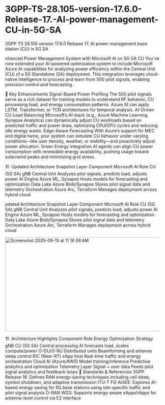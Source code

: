 # 3GPP-TS-28.105-version-17.6.0-Release-17.-AI-power-management-CU-in-5G-SA
3GPP TS 28.105 version 17.6.0 Release 17. AI power management base station (CU) in 5G SA

nhanced Power Management System with Microsoft AI on 5G SA CU
You've now extended your AI-powered optimization system to include Microsoft Azure AI capabilities for analyzing power efficiency within the Central Unit (CU) of a 5G Standalone (SA) deployment. This integration leverages cloud-native intelligence to process and learn from 500 pilot signals, enabling precision control and forecasting.

🧠 Key Enhancements
Signal-Based Power Profiling The 500 pilot signals serve as a rich dataset for training models to understand RF behavior, CU processing load, and energy consumption patterns. Azure AI can apply LSTM, Transformer, or TCN architectures for temporal analysis.
AI-Driven CU Load Balancing Microsoft’s AI stack (e.g., Azure Machine Learning, Synapse Analytics) can dynamically adjust CU workloads based on predicted traffic and power draw, optimizing CPU/GPU cycles and reducing idle energy waste.
Edge-Aware Forecasting With Azure’s support for MEC and digital twins, your system can simulate CU behavior under varying conditions—like user density, weather, or mobility—and proactively adjust power allocation.
Green Energy Integration AI agents can align CU power consumption with renewable energy availability, pushing usage toward solar/wind peaks and minimizing grid stress.

🏗️ Updated Architecture Snapshot
Layer	Component	Microsoft AI Role
CU (5G SA)	gNB Central Unit	Analyzes pilot signals, predicts load, adjusts power
AI Engine	Azure ML, Synapse	Hosts models for forecasting and optimization
Data Lake	Azure Blob/Synapse	Stores pilot signal data and telemetry
Orchestration	Azure Arc, Terraform	Manages deployment across hybrid cloud

pdated Architecture Snapshot
Layer	Component	Microsoft AI Role
CU (5G SA)	gNB Central Unit	Analyzes pilot signals, predicts load, adjusts power
AI Engine	Azure ML, Synapse	Hosts models for forecasting and optimization
Data Lake	Azure Blob/Synapse	Stores pilot signal data and telemetry
Orchestration	Azure Arc, Terraform	Manages deployment across hybrid cloud

<img width="786" height="306" alt="Screenshot 2025-09-15 at 11 16 08 AM" src="https://github.com/user-attachments/assets/a32a9154-2de2-4d14-a8e0-1c88ee6f557a" />

🏗️ Architecture Highlights
Component	Role	Energy Optimization Strategy
gNB CU (5G SA)	Central processing	AI forecasts load, scales compute/power
O-DU/O-RU	Distributed units	Beamforming and antenna sleep control
RIC (Near-RT)	xApp host	Real-time traffic and energy orchestration
Cloud AI (Azure/AWS)	Model training/inference	Predictive analytics and optimization
Telemetry Layer	Signal + user data	Feeds pilot signal analytics and feedback loops
📘 Standards & References
3GPP Release 18: Defines RAN energy-saving techniques including cell sleep, symbol shutdown, and adaptive transmission
ITU-T FG-AI4EE: Explores AI-based energy saving for 5G base stations using site-specific traffic and pilot signal analysis
O-RAN WG3: Supports energy-aware xApps/rApps for antenna-level control via E2 interface
